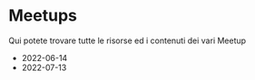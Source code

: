 # Meetups

Qui potete trovare tutte le risorse ed i contenuti dei vari Meetup

- 2022-06-14
- 2022-07-13
